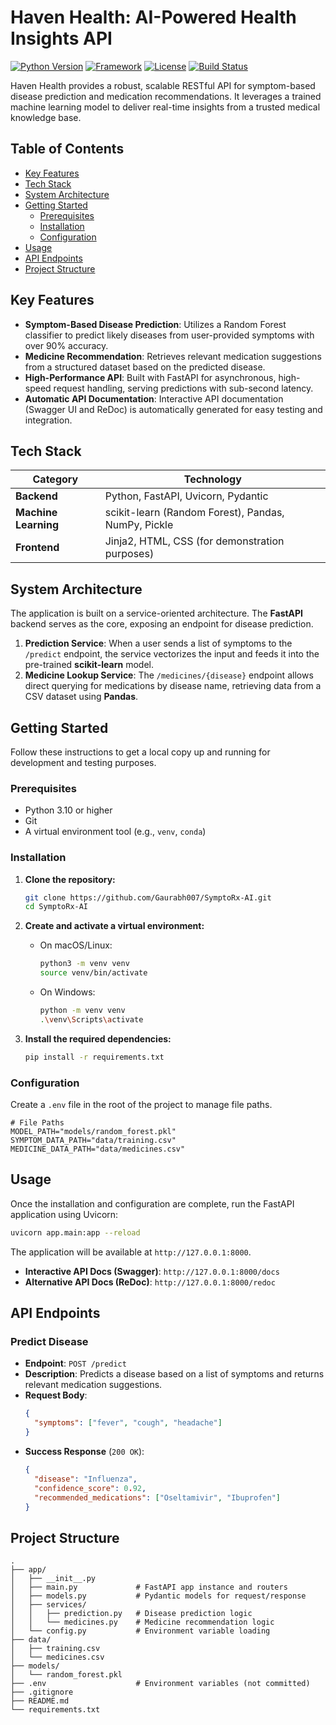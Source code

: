 # Haven Health: AI-Powered Health Insights API

[![Python Version](https://img.shields.io/badge/Python-3.10%2B-blue.svg)](https://www.python.org/downloads/)
[![Framework](https://img.shields.io/badge/Framework-FastAPI-009688.svg)](https://fastapi.tiangolo.com/)
[![License](https://img.shields.io/badge/License-MIT-green.svg)](https://opensource.org/licenses/MIT)
[![Build Status](https://img.shields.io/badge/build-passing-brightgreen.svg)]()

Haven Health provides a robust, scalable RESTful API for symptom-based disease prediction and medication recommendations. It leverages a trained machine learning model to deliver real-time insights from a trusted medical knowledge base.

## Table of Contents

- [Key Features](#key-features)
- [Tech Stack](#tech-stack)
- [System Architecture](#system-architecture)
- [Getting Started](#getting-started)
  - [Prerequisites](#prerequisites)
  - [Installation](#installation)
  - [Configuration](#configuration)
- [Usage](#usage)
- [API Endpoints](#api-endpoints)
- [Project Structure](#project-structure)


## Key Features

*   **Symptom-Based Disease Prediction**: Utilizes a Random Forest classifier to predict likely diseases from user-provided symptoms with over 90% accuracy.
*   **Medicine Recommendation**: Retrieves relevant medication suggestions from a structured dataset based on the predicted disease.
*   **High-Performance API**: Built with FastAPI for asynchronous, high-speed request handling, serving predictions with sub-second latency.
*   **Automatic API Documentation**: Interactive API documentation (Swagger UI and ReDoc) is automatically generated for easy testing and integration.

## Tech Stack

| Category           | Technology                                        |
| ------------------ | ------------------------------------------------- |
| **Backend**        | Python, FastAPI, Uvicorn, Pydantic                |
| **Machine Learning** | scikit-learn (Random Forest), Pandas, NumPy, Pickle |
| **Frontend**       | Jinja2, HTML, CSS (for demonstration purposes)    |

## System Architecture

The application is built on a service-oriented architecture. The **FastAPI** backend serves as the core, exposing an endpoint for disease prediction.

1.  **Prediction Service**: When a user sends a list of symptoms to the `/predict` endpoint, the service vectorizes the input and feeds it into the pre-trained **scikit-learn** model.
2.  **Medicine Lookup Service**: The `/medicines/{disease}` endpoint allows direct querying for medications by disease name, retrieving data from a CSV dataset using **Pandas**.

## Getting Started

Follow these instructions to get a local copy up and running for development and testing purposes.

### Prerequisites

*   Python 3.10 or higher
*   Git
*   A virtual environment tool (e.g., `venv`, `conda`)

### Installation

1.  **Clone the repository:**
    ```sh
    git clone https://github.com/Gaurabh007/SymptoRx-AI.git
    cd SymptoRx-AI
    ```

2.  **Create and activate a virtual environment:**
    *   On macOS/Linux:
        ```sh
        python3 -m venv venv
        source venv/bin/activate
        ```
    *   On Windows:
        ```sh
        python -m venv venv
        .\venv\Scripts\activate
        ```

3.  **Install the required dependencies:**
    ```sh
    pip install -r requirements.txt
    ```

### Configuration

Create a `.env` file in the root of the project to manage file paths.

```env
# File Paths
MODEL_PATH="models/random_forest.pkl"
SYMPTOM_DATA_PATH="data/training.csv"
MEDICINE_DATA_PATH="data/medicines.csv"
```

## Usage

Once the installation and configuration are complete, run the FastAPI application using Uvicorn:

```sh
uvicorn app.main:app --reload
```

The application will be available at `http://127.0.0.1:8000`.

*   **Interactive API Docs (Swagger)**: `http://127.0.0.1:8000/docs`
*   **Alternative API Docs (ReDoc)**: `http://127.0.0.1:8000/redoc`

## API Endpoints

### Predict Disease

*   **Endpoint**: `POST /predict`
*   **Description**: Predicts a disease based on a list of symptoms and returns relevant medication suggestions.
*   **Request Body**:
    ```json
    {
      "symptoms": ["fever", "cough", "headache"]
    }
    ```
*   **Success Response** (`200 OK`):
    ```json
    {
      "disease": "Influenza",
      "confidence_score": 0.92,
      "recommended_medications": ["Oseltamivir", "Ibuprofen"]
    }
    ```

## Project Structure

```
.
├── app/
│   ├── __init__.py
│   ├── main.py             # FastAPI app instance and routers
│   ├── models.py           # Pydantic models for request/response
│   ├── services/
│   │   ├── prediction.py   # Disease prediction logic
│   │   └── medicines.py    # Medicine recommendation logic
│   └── config.py           # Environment variable loading
├── data/
│   ├── training.csv
│   └── medicines.csv
├── models/
│   └── random_forest.pkl
├── .env                    # Environment variables (not committed)
├── .gitignore
├── README.md
└── requirements.txt
```


